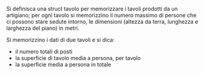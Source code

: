 Si definisca una struct tavolo per memorizzare i tavoli prodotti da un artigiano; per ogni tavolo si memorizzino il numero massimo di persone che ci possono stare sedute intorno, le dimensioni (altezza da terra, lunghezza e larghezza del piano) in metri.

Si memorizzino i dati di due tavoli e si dica:
- il numero totali di posti 
- la superficie di tavolo media a persona, per tavolo
- la superficie media a persona in totale
